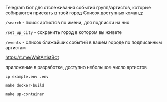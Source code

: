 Telegram бот для отслеживания событий групп/артистов, которые собираются приехать в твой город
Список доступных команд: 

``` /search ```  - поиск артистов по имени, для подписки на них 

``` /set_up_city ```  - сохранить город в котором вы живете

``` /events ```  - список ближайших событий в вашем городе по подписанным артистам 


https://t.me/WaitArtistBot

приложение в разработке, доступно небольшое число артистов

``` cp example.env .env  ``` 

``` make docker-build  ``` 

``` make up-container ```
